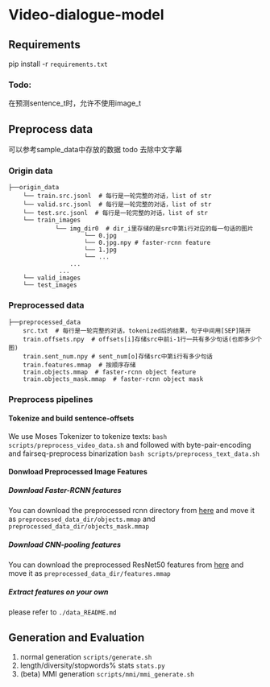 # Video-dialogue-model

## Requirements
pip install -r `requirements.txt`
### Todo:
在预测sentence_t时，允许不使用image_t

## Preprocess data
可以参考sample_data中存放的数据
todo 去除中文字幕
### Origin data
```
├──origin_data
    └── train.src.jsonl  # 每行是一轮完整的对话，list of str
    └── valid.src.jsonl  # 每行是一轮完整的对话，list of str
    └── test.src.jsonl  # 每行是一轮完整的对话，list of str
    └── train_images
             └── img_dir0  # dir_i里存储的是src中第i行对应的每一句话的图片
                     └── 0.jpg
                     └── 0.jpg.npy # faster-rcnn feature
                     └── 1.jpg
                     └── ...
                 ...
              ...
    └── valid_images
    └── test_images
```
### Preprocessed data
```
├──preprocessed_data
    src.txt  # 每行是一轮完整的对话，tokenized后的结果，句子中间用[SEP]隔开
    train.offsets.npy  # offsets[i]存储src中前i-1行一共有多少句话(也即多少个图)
    train.sent_num.npy # sent_num[o]存储src中第i行有多少句话
    train.features.mmap  # 按顺序存储
    train.objects.mmap  # faster-rcnn object feature
    train.objects_mask.mmap  # faster-rcnn object mask
```

### Preprocess pipelines

#### Tokenize and build sentence-offsets
We use Moses Tokenizer to tokenize texts:
`bash scripts/preprocess_video_data.sh`
and followed with byte-pair-encoding and fairseq-preprocess binarization
`bash scripts/preprocess_text_data.sh`

#### Donwload Preprocessed Image Features
##### Download Faster-RCNN features
You can download the preprocessed rcnn directory from [here](todo) and move it as `preprocessed_data_dir/objects.mmap`
and `preprocessed_data_dir/objects_mask.mmap`

##### Download CNN-pooling features
You can download the preprocessed ResNet50 features from [here](todo) and move it as `preprocessed_data_dir/features.mmap`

##### Extract features on your own
please refer to `./data_README.md`

## Generation and Evaluation
1. normal generation `scripts/generate.sh`
1. length/diversity/stopwords% stats `stats.py`
1. (beta) MMI generation `scripts/mmi/mmi_generate.sh`